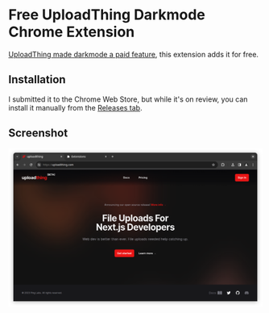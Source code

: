 # Free UploadThing Darkmode Chrome Extension

[UploadThing made darkmode a paid feature](https://github.com/pingdotgg/uploadthing/issues/606), this extension adds it for free.

## Installation

I submitted it to the Chrome Web Store, but while it's on review, you can install it manually from the [Releases tab](https://github.com/ronanru/uploadthing-darkmode/releases).

## Screenshot

![UploadThing.com page in a dark mode](screenshot.png)
